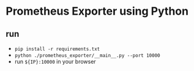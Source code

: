 # Prometheus Exporter using Python

## run
 - `pip install -r requirements.txt`
 - `python ./prometheus_exporter/__main__.py --port 10000`
 - run `${IP}:10000` in your browser
